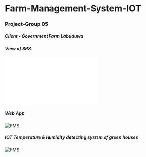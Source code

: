 # Farm-Management-System-IOT
### Project-Group 05

##### Client - Government Farm Labuduwa
##### View of SRS
![Click ....](../master/SRS/view.pdf)
##### Web App
![FMS](../master/images/readme.PNG)
##### IOT Temperature & Humidity detecting system of green houses
![FMS](../master/images/hard.jpg)
